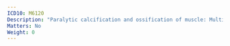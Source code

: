 ```yaml
---
ICD10: M6120
Description: "Paralytic calcification and ossification of muscle: Multiple sites"
Matters: No
Weight: 0
---
```


